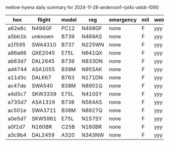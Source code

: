 mellow-hyena daily summary for 2024-11-28-anderson1-rpi4c-adsb-1090

|hex|flight|model|reg|emergency|mil|weirdo|
|--|--|--|--|--|--|--|
|a62e6c|N498GF|PC12|N498GF|none|F|yyy|
|a5bb1b|unknown|B739|N469AS|none|F|yyy|
|a1f595|SWA4310|B737|N225WN|none|F|yyy|
|a86a66|QXE2045|E75L|N641QX|none|F|yyy|
|ab63d7|DAL2645|B739|N833DN|none|F|yyy|
|ad4744|ASA1055|B39M|N955AK|none|F|yyy|
|a11d3c|DAL667|B763|N171DN|none|F|yyy|
|ac47de|SWA540|B38M|N8901Q|none|F|yyy|
|a4d5c7|SKW3339|E75L|N410SY|none|F|yyy|
|a735d7|ASA1319|B738|N564AS|none|F|yyy|
|ac501e|SWA3721|B38M|N8927Q|none|F|yyy|
|a0e5d7|SKW5961|E75L|N157SY|none|F|yyy|
|a0f1d7|N160BR|C25B|N160BR|none|F|yyy|
|a3c9b4|DAL2459|A320|N343NW|none|F|yyy|

